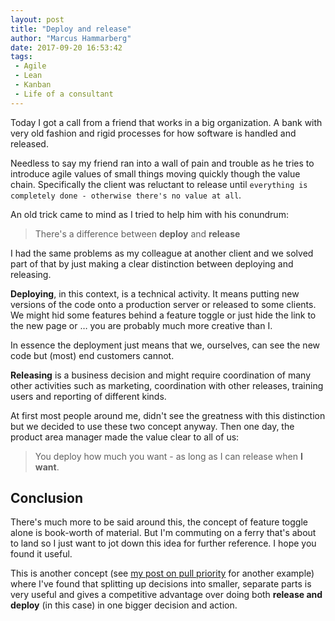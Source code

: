 ```yaml
---
layout: post
title: "Deploy and release"
author: "Marcus Hammarberg"
date: 2017-09-20 16:53:42
tags:
 - Agile
 - Lean
 - Kanban
 - Life of a consultant
---
```


Today I got a call from a friend that works in a big organization. A bank with very old fashion and rigid processes for how software is handled and released.

Needless to say my friend ran into a wall of pain and trouble as he tries to introduce agile values of small things moving quickly though the value chain. Specifically the client was reluctant to release until `everything is completely done - otherwise there's no value at all`.

An old trick came to mind as I tried to help him with his conundrum:

> There's a difference between **deploy** and **release**

<!-- excerpt-end -->

I had the same problems as my colleague at another client and we solved part of that by just making a clear distinction between deploying and releasing.

**Deploying**, in this context, is a technical activity. It means putting new versions of the code onto a production server or released to some clients. We might hid some features behind a feature toggle or just hide the link to the new page or … you are probably much more creative than I.

In essence the deployment just means that we, ourselves, can see the new code but (most) end customers cannot.

**Releasing** is a business decision and might require coordination of many other activities such as marketing, coordination with other releases, training users and reporting of different kinds.

At first most people around me, didn't see the greatness with this distinction but we decided to use these two concept anyway. Then one day, the product area manager made the value clear to all of us:

> You deploy how much you want - as long as I can release when **I want**.

## Conclusion

There's much more to be said around this, the concept of feature toggle alone is book-worth of material. But I'm commuting on a ferry that's about to land so I just want to jot down this idea for further reference. I hope you found it useful.

This is another concept (see [my post on pull priority](http://www.marcusoft.net/2017/08/from-push-to-pull-the-essence-of-lean.html) for another example) where I've found that splitting up decisions into smaller, separate parts is very useful and gives a competitive advantage over doing both **release and deploy** (in this case) in one bigger decision and action.

